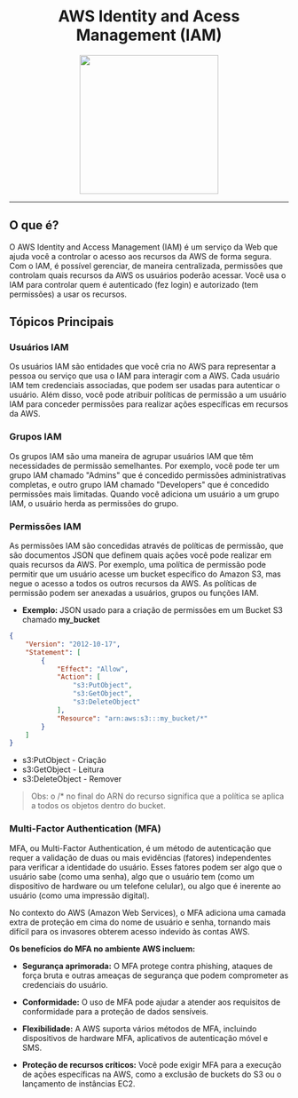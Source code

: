 <h1 align=center> AWS Identity and Acess Management (IAM) </h1>

<div align=center>
    <img width=250px src=https://res.cloudinary.com/hy4kyit2a/f_auto,fl_lossy,q_70/learn/modules/aws-cloud-security/control-access-with-aws-identity-and-access-management/images/3d5ecfeab35e8dfc1eb781f7880fafc9_99-c-15-ccc-fe-5-e-4-d-8-f-bcfc-193197-b-9-dc-7-b.png>
</div>

---

## O que é? 

O AWS Identity and Access Management (IAM) é um serviço da Web que ajuda você a controlar o acesso aos recursos da AWS de forma segura. Com o IAM, é possível gerenciar, de maneira centralizada, permissões que controlam quais recursos da AWS os usuários poderão acessar. Você usa o IAM para controlar quem é autenticado (fez login) e autorizado (tem permissões) a usar os recursos.

## Tópicos Principais

### Usuários IAM

Os usuários IAM são entidades que você cria no AWS para representar a pessoa ou serviço que usa o IAM para interagir com a AWS. Cada usuário IAM tem credenciais associadas, que podem ser usadas para autenticar o usuário. Além disso, você pode atribuir políticas de permissão a um usuário IAM para conceder permissões para realizar ações específicas em recursos da AWS.

### Grupos IAM

Os grupos IAM são uma maneira de agrupar usuários IAM que têm necessidades de permissão semelhantes. Por exemplo, você pode ter um grupo IAM chamado "Admins" que é concedido permissões administrativas completas, e outro grupo IAM chamado "Developers" que é concedido permissões mais limitadas. Quando você adiciona um usuário a um grupo IAM, o usuário herda as permissões do grupo.

### Permissões IAM

As permissões IAM são concedidas através de políticas de permissão, que são documentos JSON que definem quais ações você pode realizar em quais recursos da AWS. Por exemplo, uma política de permissão pode permitir que um usuário acesse um bucket específico do Amazon S3, mas negue o acesso a todos os outros recursos da AWS. As políticas de permissão podem ser anexadas a usuários, grupos ou funções IAM.

- **Exemplo:** JSON usado para a criação de permissões em um Bucket S3 chamado **my_bucket**


```json
{
    "Version": "2012-10-17",
    "Statement": [
        {
            "Effect": "Allow",
            "Action": [
                "s3:PutObject",
                "s3:GetObject",
                "s3:DeleteObject"
            ],
            "Resource": "arn:aws:s3:::my_bucket/*"
        }
    ]
}
```

- s3:PutObject - Criação
- s3:GetObject - Leitura
- s3:DeleteObject - Remover

> Obs:
 o /* no final do ARN do recurso significa que a política se aplica a todos os objetos dentro do bucket.

### Multi-Factor Authentication (MFA)

MFA, ou Multi-Factor Authentication, é um método de autenticação que requer a validação de duas ou mais evidências (fatores) independentes para verificar a identidade do usuário. Esses fatores podem ser algo que o usuário sabe (como uma senha), algo que o usuário tem (como um dispositivo de hardware ou um telefone celular), ou algo que é inerente ao usuário (como uma impressão digital).

No contexto do AWS (Amazon Web Services), o MFA adiciona uma camada extra de proteção em cima do nome de usuário e senha, tornando mais difícil para os invasores obterem acesso indevido às contas AWS.

**Os benefícios do MFA no ambiente AWS incluem:**

- **Segurança aprimorada:** O MFA protege contra phishing, ataques de força bruta e outras ameaças de segurança que podem comprometer as credenciais do usuário.

- **Conformidade:** O uso de MFA pode ajudar a atender aos requisitos de conformidade para a proteção de dados sensíveis.

- **Flexibilidade:** A AWS suporta vários métodos de MFA, incluindo dispositivos de hardware MFA, aplicativos de autenticação móvel e SMS.

- **Proteção de recursos críticos:** Você pode exigir MFA para a execução de ações específicas na AWS, como a exclusão de buckets do S3 ou o lançamento de instâncias EC2.